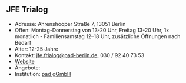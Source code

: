 ## JFE Trialog
- Adresse:      Ahrenshooper Straße 7, 13051 Berlin
- Offen:        Montag-Donnerstag von 13-20 Uhr, Freitag 13-20 Uhr, 1x monatlich - Familiensamstag 12–18 Uhr, zusätzliche Öffnungen nach Bedarf
- Alter:        12-25 Jahre
- Kontakt:      jfe.frialog@pad-berlin.de, 030 / 92 40 73 53 
- [Website](https://www.pad-berlin.de/jugendarbeit-praevention-und-qualifikation/jfe-trialog)
- Angebote:     
- Institution:  [pad gGmbH](https://www.pad-berlin.de/)

